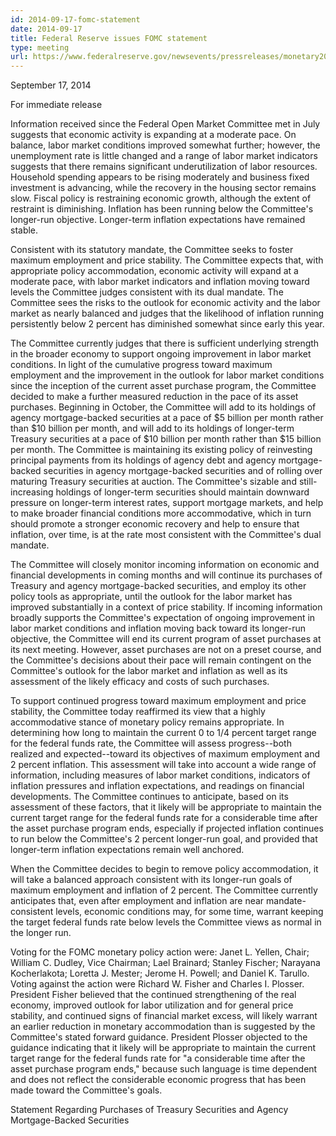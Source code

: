 ```yaml
---
id: 2014-09-17-fomc-statement
date: 2014-09-17
title: Federal Reserve issues FOMC statement
type: meeting
url: https://www.federalreserve.gov/newsevents/pressreleases/monetary20140917a.htm
---
```


September 17, 2014

For immediate release

Information received since the Federal Open Market Committee met in July suggests that economic activity is expanding at a moderate pace. On balance, labor market conditions improved somewhat further; however, the unemployment rate is little changed and a range of labor market indicators suggests that there remains significant underutilization of labor resources. Household spending appears to be rising moderately and business fixed investment is advancing, while the recovery in the housing sector remains slow. Fiscal policy is restraining economic growth, although the extent of restraint is diminishing. Inflation has been running below the Committee's longer-run objective. Longer-term inflation expectations have remained stable.

Consistent with its statutory mandate, the Committee seeks to foster maximum employment and price stability. The Committee expects that, with appropriate policy accommodation, economic activity will expand at a moderate pace, with labor market indicators and inflation moving toward levels the Committee judges consistent with its dual mandate. The Committee sees the risks to the outlook for economic activity and the labor market as nearly balanced and judges that the likelihood of inflation running persistently below 2 percent has diminished somewhat since early this year.

The Committee currently judges that there is sufficient underlying strength in the broader economy to support ongoing improvement in labor market conditions. In light of the cumulative progress toward maximum employment and the improvement in the outlook for labor market conditions since the inception of the current asset purchase program, the Committee decided to make a further measured reduction in the pace of its asset purchases. Beginning in October, the Committee will add to its holdings of agency mortgage-backed securities at a pace of $5 billion per month rather than $10 billion per month, and will add to its holdings of longer-term Treasury securities at a pace of $10 billion per month rather than $15 billion per month. The Committee is maintaining its existing policy of reinvesting principal payments from its holdings of agency debt and agency mortgage-backed securities in agency mortgage-backed securities and of rolling over maturing Treasury securities at auction. The Committee's sizable and still-increasing holdings of longer-term securities should maintain downward pressure on longer-term interest rates, support mortgage markets, and help to make broader financial conditions more accommodative, which in turn should promote a stronger economic recovery and help to ensure that inflation, over time, is at the rate most consistent with the Committee's dual mandate.

The Committee will closely monitor incoming information on economic and financial developments in coming months and will continue its purchases of Treasury and agency mortgage-backed securities, and employ its other policy tools as appropriate, until the outlook for the labor market has improved substantially in a context of price stability. If incoming information broadly supports the Committee's expectation of ongoing improvement in labor market conditions and inflation moving back toward its longer-run objective, the Committee will end its current program of asset purchases at its next meeting. However, asset purchases are not on a preset course, and the Committee's decisions about their pace will remain contingent on the Committee's outlook for the labor market and inflation as well as its assessment of the likely efficacy and costs of such purchases.

To support continued progress toward maximum employment and price stability, the Committee today reaffirmed its view that a highly accommodative stance of monetary policy remains appropriate. In determining how long to maintain the current 0 to 1/4 percent target range for the federal funds rate, the Committee will assess progress--both realized and expected--toward its objectives of maximum employment and 2 percent inflation. This assessment will take into account a wide range of information, including measures of labor market conditions, indicators of inflation pressures and inflation expectations, and readings on financial developments. The Committee continues to anticipate, based on its assessment of these factors, that it likely will be appropriate to maintain the current target range for the federal funds rate for a considerable time after the asset purchase program ends, especially if projected inflation continues to run below the Committee's 2 percent longer-run goal, and provided that longer-term inflation expectations remain well anchored.

When the Committee decides to begin to remove policy accommodation, it will take a balanced approach consistent with its longer-run goals of maximum employment and inflation of 2 percent. The Committee currently anticipates that, even after employment and inflation are near mandate-consistent levels, economic conditions may, for some time, warrant keeping the target federal funds rate below levels the Committee views as normal in the longer run.

Voting for the FOMC monetary policy action were: Janet L. Yellen, Chair; William C. Dudley, Vice Chairman; Lael Brainard; Stanley Fischer; Narayana Kocherlakota; Loretta J. Mester; Jerome H. Powell; and Daniel K. Tarullo. Voting against the action were Richard W. Fisher and Charles I. Plosser. President Fisher believed that the continued strengthening of the real economy, improved outlook for labor utilization and for general price stability, and continued signs of financial market excess, will likely warrant an earlier reduction in monetary accommodation than is suggested by the Committee's stated forward guidance. President Plosser objected to the guidance indicating that it likely will be appropriate to maintain the current target range for the federal funds rate for "a considerable time after the asset purchase program ends," because such language is time dependent and does not reflect the considerable economic progress that has been made toward the Committee's goals.

Statement Regarding Purchases of Treasury Securities and Agency Mortgage-Backed Securities